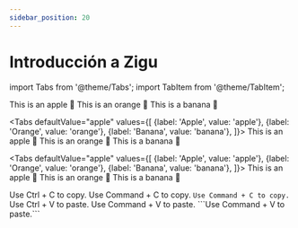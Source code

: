 ```yaml
---
sidebar_position: 20
---
```


# Introducción a Zigu

import Tabs from '@theme/Tabs';
import TabItem from '@theme/TabItem';

<Tabs>
  <TabItem value="apple" label="Apple" default>
    This is an apple 🍎
  </TabItem>
  <TabItem value="orange" label="Orange">
    This is an orange 🍊
  </TabItem>
  <TabItem value="banana" label="Banana">
    This is a banana 🍌
  </TabItem>
</Tabs>

<Tabs
  defaultValue="apple"
  values={[
    {label: 'Apple', value: 'apple'},
    {label: 'Orange', value: 'orange'},
    {label: 'Banana', value: 'banana'},
  ]}>
  <TabItem value="apple">This is an apple 🍎</TabItem>
  <TabItem value="orange">This is an orange 🍊</TabItem>
  <TabItem value="banana">This is a banana 🍌</TabItem>
</Tabs>

<Tabs
  defaultValue="apple"
  values={[
    {label: 'Apple', value: 'apple'},
    {label: 'Orange', value: 'orange'},
    {label: 'Banana', value: 'banana'},
  ]}>
  <TabItem value="apple">This is an apple 🍎</TabItem>
  <TabItem value="orange">This is an orange 🍊</TabItem>
  <TabItem value="banana">This is a banana 🍌</TabItem>
</Tabs>

<Tabs groupId="programming-languages">
  <TabItem value="js" label="Javascript">Use Ctrl + C to copy.</TabItem>
  <TabItem value="re" label="React">Use Command + C to copy.</TabItem>
<TabItem value="py" label="Python"><code>Use Command + C to copy.</code></TabItem>
</Tabs>

<Tabs groupId="programming-languages">
  <TabItem value="js" label="Windows">Use Ctrl + V to paste.</TabItem>
  <TabItem value="re" label="MacOS">Use Command + V to paste.</TabItem>
  <TabItem value="py" label="mc">```Use Command + V to paste.```</TabItem>
</Tabs>